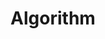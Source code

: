 ---
title: "Algorithm"
layout: category
permalink: /basics/algorithm/
author_profile: true
taxonomy: Algorithm
sidebar:
  nav: "categories"
---